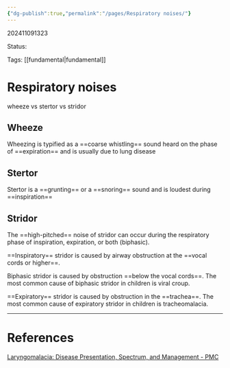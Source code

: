 ```yaml
---
{"dg-publish":true,"permalink":"/pages/Respiratory noises/"}
---
```



202411091323

Status: 

Tags: [[fundamental\|fundamental]]

# Respiratory noises

wheeze vs stertor vs stridor

## Wheeze
Wheezing is typified as a ==coarse whistling== sound heard on the phase of ==expiration== and is usually due to lung disease

## Stertor
Stertor is a ==grunting== or a ==snoring== sound and is loudest during ==inspiration==

## Stridor
The ==high-pitched== noise of stridor can occur during the respiratory phase of inspiration, expiration, or both (biphasic). 

==Inspiratory== stridor is caused by airway obstruction at the ==vocal cords or higher==.

Biphasic stridor is caused by obstruction ==below the vocal cords==. The most common cause of biphasic stridor in children is viral croup.

==Expiratory== stridor is caused by obstruction in the ==trachea==. The most common cause of expiratory stridor in children is tracheomalacia.


___
# References
[Laryngomalacia: Disease Presentation, Spectrum, and Management - PMC](https://pmc.ncbi.nlm.nih.gov/articles/PMC3299329/)

